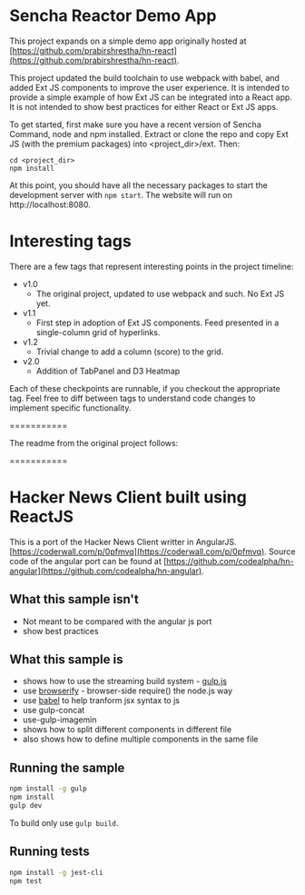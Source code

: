 # Sencha Reactor Demo App

This project expands on a simple demo app originally hosted at [https://github.com/prabirshrestha/hn-react](https://github.com/prabirshrestha/hn-react).

This project updated the build toolchain to use webpack with babel, and added Ext JS components to improve
the user experience.  It is intended to provide a simple example of how Ext JS can be integrated into a React app.
It is not intended to show best practices for either React or Ext JS apps.

To get started, first make sure you have a recent version of Sencha Command, node and npm installed.  Extract
or clone the repo and copy Ext JS (with the premium packages) into <project_dir>/ext.  Then:

```
cd <project_dir>
npm install
```

At this point, you should have all the necessary packages to start the development server with ```npm start```.
The website will run on http://localhost:8080.


# Interesting tags

There are a few tags that represent interesting points in the project timeline:

* v1.0
  - The original project, updated to use webpack and such.  No Ext JS yet.
* v1.1
  - First step in adoption of Ext JS components.  Feed presented in a single-column grid of hyperlinks.
* v1.2
  - Trivial change to add a column (score) to the grid.
* v2.0
  - Addition of TabPanel and D3 Heatmap

Each of these checkpoints are runnable, if you checkout the appropriate tag.  Feel free to diff between tags to understand
code changes to implement specific functionality.

===========

The readme from the original project follows:

===========

# Hacker News Client built using ReactJS

This is a port of the Hacker News Client writter in AngularJS. [https://coderwall.com/p/0pfmvq](https://coderwall.com/p/0pfmvq).
Source code of the angular port can be found at [https://github.com/codealpha/hn-angular](https://github.com/codealpha/hn-angular).

## What this sample isn't

* Not meant to be compared with the angular js port
* show best practices

## What this sample is

* shows how to use the streaming build system - [gulp.js](http://gulpjs.com/)
* use [browserify](http://browserify.org/) - browser-side require() the node.js way
* use [babel](https://babeljs.io) to help tranform jsx syntax to js
* use gulp-concat
* use-gulp-imagemin
* shows how to split different components in different file
* also shows how to define multiple components in the same file

## Running the sample

```bash
npm install -g gulp
npm install
gulp dev
```

To build only use `gulp build`.

## Running tests

```bash
npm install -g jest-cli
npm test
```
